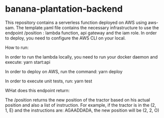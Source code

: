 # banana-plantation-backend

This repository contains a serverless function deployed on AWS using aws-sam.
The template.yaml file contains the necessary infrastructure to use the endpoint /position : lambda function, api gateway and the iam role.
In order to deploy, you need to configure the AWS CLI on your local.

How to run:

In order to run the lambda locally, you need to run your docker daemon and execute: yarn start:api

In order to deploy on AWS, run the command: yarn deploy

In order to execute unit tests, run: yarn test

WHat does this endpoint return:

The /position returns the new position of the tractor based on his actual position and also a list of instruction.
For example, if the tractor is in the (2, 1, E) and the instructions are: AGAADDADA, the new position will be (2, 2, O)
